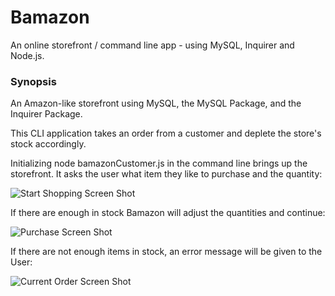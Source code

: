 # Bamazon
An online storefront / command line app - using MySQL, Inquirer and Node.js.

### Synopsis
An Amazon-like storefront using MySQL, the MySQL Package, and the Inquirer Package.

This CLI application takes an order from a customer and deplete the store's stock accordingly.

Initializing node bamazonCustomer.js in the command line brings up the storefront. It asks the user what item they like to purchase and the quantity:

![Start Shopping Screen Shot](https://github.com/StacieM/Bamazon/blob/master/Images/bamazonStartScreen.tiff") 

If there are enough in stock Bamazon will adjust the quantities and continue:

![Purchase Screen Shot](https://github.com/StacieM/Bamazon/blob/master/Images/bamazonPurchaseScreen.tiff")

If there are not enough items in stock, an error message will be given to the User: 

![Current Order Screen Shot](ttps://github.com/StacieM/Bamazon/blob/master/Images/bamazonCurrentOrder.tiff")
